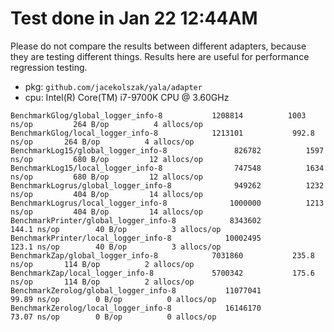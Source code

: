 # Test done in Jan 22 12:44AM

Please do not compare the results between different adapters, because they are testing different things. Results here
are useful for performance regression testing. 

* pkg: `github.com/jacekolszak/yala/adapter`
* cpu: Intel(R) Core(TM) i7-9700K CPU @ 3.60GHz

```
BenchmarkGlog/global_logger_info-8         	 1208814	      1003 ns/op	     264 B/op	       4 allocs/op
BenchmarkGlog/local_logger_info-8          	 1213101	       992.8 ns/op	     264 B/op	       4 allocs/op
BenchmarkLog15/global_logger_info-8         	  826782	      1597 ns/op	     680 B/op	      12 allocs/op
BenchmarkLog15/local_logger_info-8          	  747548	      1634 ns/op	     680 B/op	      12 allocs/op
BenchmarkLogrus/global_logger_info-8         	  949262	      1232 ns/op	     404 B/op	      14 allocs/op
BenchmarkLogrus/local_logger_info-8          	 1000000	      1213 ns/op	     404 B/op	      14 allocs/op
BenchmarkPrinter/global_logger_info-8         	 8343602	       144.1 ns/op	      40 B/op	       3 allocs/op
BenchmarkPrinter/local_logger_info-8          	10002495	       123.1 ns/op	      40 B/op	       3 allocs/op
BenchmarkZap/global_logger_info-8         	 7031860	       235.8 ns/op	     114 B/op	       2 allocs/op
BenchmarkZap/local_logger_info-8          	 5700342	       175.6 ns/op	     114 B/op	       2 allocs/op
BenchmarkZerolog/global_logger_info-8         	11077041	        99.89 ns/op	       0 B/op	       0 allocs/op
BenchmarkZerolog/local_logger_info-8          	16146170	        73.07 ns/op	       0 B/op	       0 allocs/op
```